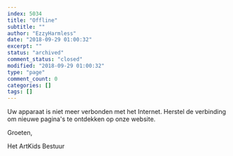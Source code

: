 ```yaml
---
index: 5034
title: "Offline"
subtitle: ""
author: "EzzyHarmless"
date: "2018-09-29 01:00:32"
excerpt: ""
status: "archived"
comment_status: "closed"
modified: "2018-09-29 01:00:32"
type: "page"
comment_count: 0
categories: []
tags: []
---
```


Uw apparaat is niet meer verbonden met het Internet. Herstel de verbinding om nieuwe pagina's te ontdekken op onze website.

Groeten,

Het ArtKids Bestuur